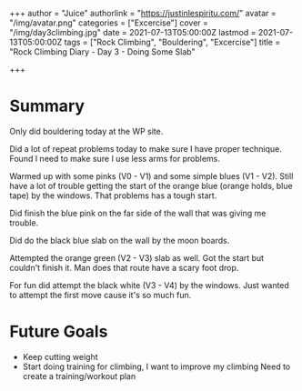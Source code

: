 +++
author = "Juice"
authorlink = "https://justinlespiritu.com/"
avatar = "/img/avatar.png"
categories = ["Excercise"]
cover = "/img/day3climbing.jpg"
date = 2021-07-13T05:00:00Z
lastmod = 2021-07-13T05:00:00Z
tags = ["Rock Climbing", "Bouldering", "Excercise"]
title = "Rock Climbing Diary - Day 3 - Doing Some Slab"

+++
# Summary

Only did bouldering today at the WP site.

Did a lot of repeat problems today to make sure I have proper technique.  Found I need to make sure I use less arms for problems.

Warmed up with some pinks (V0 - V1) and some simple blues (V1 - V2).  Still have a lot of trouble getting the start of the orange blue (orange holds, blue tape) by the windows.  That problems has a tough start.

Did finish the blue pink on the far side of the wall that was giving me trouble.

Did do the black blue slab on the wall by the moon boards.

Attempted the orange green (V2 - V3) slab as well.  Got the start but couldn't finish it.  Man does that route have a scary foot drop.

For fun did attempt the black white (V3 - V4) by the windows.  Just wanted to attempt the first move  cause it's so much fun.

# Future Goals

* Keep cutting weight
* Start doing training for climbing, I want to improve my climbing  Need to create a training/workout plan